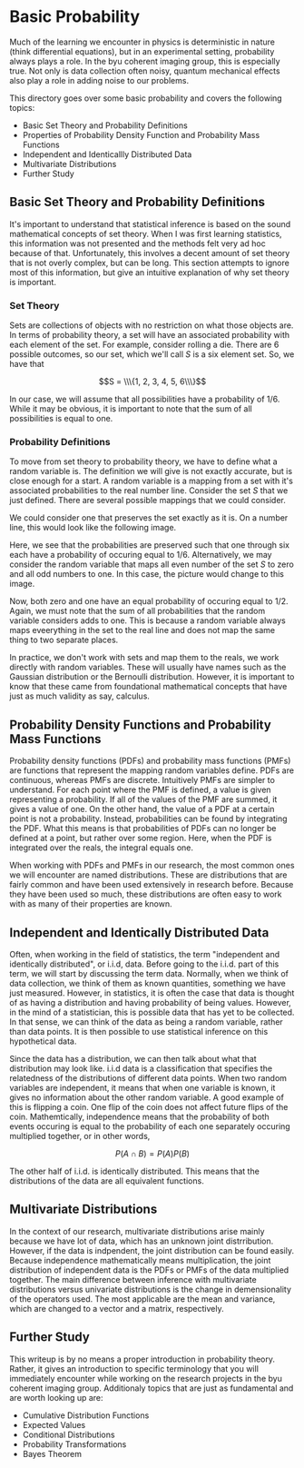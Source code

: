 # Basic Probability

Much of the learning we encounter in physics is deterministic in nature (think differential equations), but in an experimental setting, probability always plays a role. In the byu coherent imaging group, this is especially true. Not only is data collection often noisy, quantum mechanical effects also play a role in adding noise to our problems. 

This directory goes over some basic probability and covers the following topics:

- Basic Set Theory and Probability Definitions
- Properties of Probability Density Function and Probability Mass Functions
- Independent and Identicallly Distributed Data
- Multivariate Distributions
- Further Study

## Basic Set Theory and Probability Definitions

It's important to understand that statistical inference is based on the sound mathematical concepts of set theory. When I was first learning statistics, this information was not presented and the methods felt very ad hoc because of that. Unfortunately, this involves a decent amount of set theory that is not overly complex, but can be long. This section attempts to ignore most of this information, but give an intuitive explanation of why set theory is important. 

### Set Theory

Sets are collections of objects with no restriction on what those objects are. In terms of probability theory, a set will have an associated probability with each element of the set. For example, consider rolling a die. There are 6 possible outcomes, so our set, which we'll call $S$ is a six element set. So, we have that

$$S = \\\{1, 2, 3, 4, 5, 6\\\}$$

In our case, we will assume that all possibilities have a probability of 1/6. While it may be obvious, it is important to note that the sum of all possibilities is equal to one.

### Probability Definitions

To move from set theory to probability theory, we have to define what a random variable is. The definition we will give is not exactly accurate, but is close enough for a start. A random variable is a mapping from a set with it's associated probabilities to the real number line. Consider the set $S$ that we just defined. There are several possible mappings that we could consider. 

We could consider one that preserves the set exactly as it is. On a number line, this would look like the following image.



Here, we see that the probabilities are preserved such that one through six each have a probability of occuring equal to 1/6. Alternatively, we may consider the random variable that maps all even number of the set $S$ to zero and all odd numbers to one. In this case, the picture would change to this image.


Now, both zero and one have an equal probability of occuring equal to 1/2. Again, we must note that the sum of all probabilities that the random variable considers adds to one. This is because a random variable always maps eveerything in the set to the real line and does not map the same thing to two separate places.

In practice, we don't work with sets and map them to the reals, we work directly with random variables. These will usually have names such as the Gaussian distribution or the Bernoulli distribution. However, it is important to know that these came from foundational mathematical concepts that have just as much validity as say, calculus.

## Probability Density Functions and Probability Mass Functions

Probability density functions (PDFs) and probability mass functions (PMFs) are functions that represent the mapping random variables define. PDFs are continuous, whereas PMFs are discrete. Intuitively PMFs are simpler to understand. For each point where the PMF is defined, a value is given representing a probability. If all of the values of the PMF are summed, it gives a value of one. On the other hand, the value of a PDF at a certain point is not a probability. Instead, probabilities can be found by integrating the PDF. What this means is that probabilities of PDFs can no longer be defined at a point, but rather over some region. Here, when the PDF is integrated over the reals, the integral equals one.

When working with PDFs and PMFs in our research, the most common ones we will encounter are named distributions. These are distributions that are fairly common and have been used extensively in research before. Because they have been used so much, these distributions are often easy to work with as many of their properties are known.

## Independent and Identically Distributed Data

Often, when working in the field of statistics, the term "independent and identically distributed", or i.i.d, data. Before going to the i.i.d. part of this term, we will start by discussing the term data. Normally, when we think of data collection, we think of them as known quantities, something we have just measured. However, in statistics, it is often the case that data is thought of as having a distribution and having probability of being values. However, in the mind of a statistician, this is possible data that has yet to be collected. In that sense, we can think of the data as being a random variable, rather than data points. It is then possible to use statistical inference on this hypothetical data.

Since the data has a distribution, we can then talk about what that distribution may look like. i.i.d data is a classification that specifies the relatedness of the distributions of different data points. When two random variables are independent, it means that when one variable is known, it gives no information about the other random variable. A good example of this is flipping a coin. One flip of the coin does not affect future flips of the coin. Mathemtically, independence means that the probability of both events occuring is equal to the probability of each one separately occuring multiplied together, or in other words,

$$P(A \cap B) = P(A)P(B)$$

The other half of i.i.d. is identically distributed. This means that the distributions of the data are all equivalent functions.

## Multivariate Distributions

In the context of our research, multivariate distributions arise mainly because we have lot of data, which has an unknown joint distrribution. However, if the data is indpendent, the joint distribution can be found easily. Because independence mathematically means multiplication, the joint distribution of independent data is the PDFs or PMFs of the data multiplied together. The main difference between inference with multivariate distributions versus univariate distributions is the change in demensionality of the operators used. The most applicable are the mean and variance, which are changed to a vector and a matrix, respectively.

## Further Study

This writeup is by no means a proper introduction in probability theory. Rather, it gives an introduction to specific terminology that you will immediately encounter while working on the research projects in the byu coherent imaging group. Additionaly topics that are just as fundamental and are worth looking up are:

- Cumulative Distribution Functions
- Expected Values
- Conditional Distributions
- Probability Transformations
- Bayes Theorem
